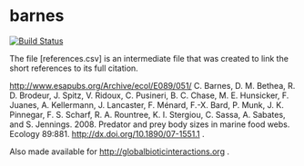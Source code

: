 # barnes
[![Build Status](https://travis-ci.org/globalbioticinteractions/barnes.svg?branch=master)](https://travis-ci.org/globalbioticinteractions/barnes)

The file [references.csv] is an intermediate file that was created to link the short references to its full citation.

http://www.esapubs.org/Archive/ecol/E089/051/
C. Barnes, D. M. Bethea, R. D. Brodeur, J. Spitz, V. Ridoux, C. Pusineri, B. C. Chase, M. E. Hunsicker, F. Juanes, A. Kellermann, J. Lancaster, F. Ménard, F.-X. Bard, P. Munk, J. K. Pinnegar, F. S. Scharf, R. A. Rountree, K. I. Stergiou, C. Sassa, A. Sabates, and S. Jennings. 2008. Predator and prey body sizes in marine food webs. Ecology 89:881.  http://dx.doi.org/10.1890/07-1551.1 .

Also made available for http://globalbioticinteractions.org .
